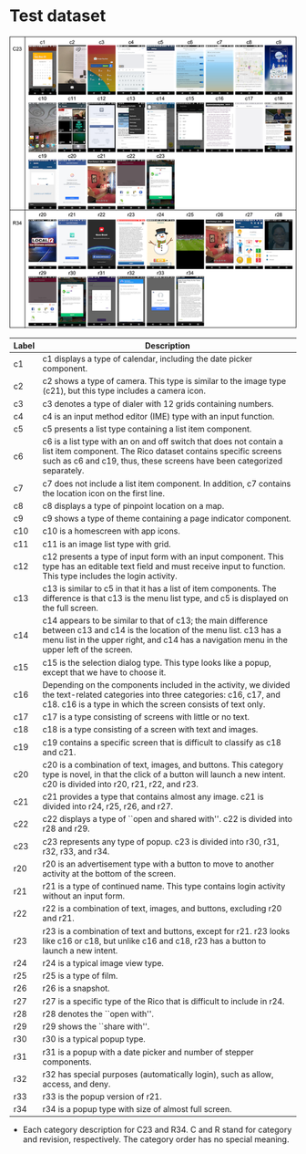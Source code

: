 # Test dataset

![Test dataset](https://github.com/hopemini/activity-clustering-multimodal-ml/blob/main/ground_truth/test_dataset.png)


|Label|Description|
|-----|-----------|
| c1 | c1 displays a type of calendar, including the date picker component. |
| c2 | c2 shows a type of camera. This type is similar to the image type (c21), but this type includes a camera icon. |
| c3 | c3 denotes a type of dialer with 12 grids containing numbers. | 
| c4 | c4 is an input method editor (IME) type with an input function. | 
| c5 | c5 presents a list type containing a list item component. | 
| c6 | c6 is a list type with an on and off switch that does not contain a list item component. The Rico dataset contains specific screens such as c6 and c19, thus, these screens have been categorized separately. | 
| c7 | c7 does not include a list item component. In addition, c7 contains the location icon on the first line. | 
| c8 | c8 displays a type of pinpoint location on a map. | 
| c9 | c9 shows a type of theme containing a page indicator component. | 
| c10 | c10 is a homescreen with app icons. | 
| c11 | c11 is an image list type with grid. | 
| c12 | c12 presents a type of input form with an input component. This type has an editable text field and must receive input to function. This type includes the login activity. | 
| c13 | c13 is similar to c5 in that it has a list of item components. The difference is that c13 is the menu list type, and c5 is displayed on the full screen. | 
| c14 | c14 appears to be similar to that of c13; the main difference between c13 and c14 is the location of the menu list. c13 has a menu list in the upper right, and c14 has a navigation menu in the upper left of the screen. | 
| c15 | c15 is the selection dialog type. This type looks like a popup, except that we have to choose it. | 
| c16 | Depending on the components included in the activity, we divided the text-related categories into three categories: c16, c17, and c18. c16 is a type in which the screen consists of text only. | 
| c17 | c17 is a type consisting of screens with little or no text. | 
| c18 | c18 is a type consisting of a screen with text and images. | 
| c19 | c19 contains a specific screen that is difficult to classify as c18 and c21. | 
| c20 | c20 is a combination of text, images, and buttons. This category type is novel, in that the click of a button will launch a new intent. c20 is divided into r20, r21, r22, and r23. | 
| c21 | c21 provides a type that contains almost any image. c21 is divided into r24, r25, r26, and r27. | 
| c22 | c22 displays a type of ``open and shared with''. c22 is divided into r28 and r29. | 
| c23 | c23 represents any type of popup. c23 is divided into r30, r31, r32, r33, and r34. |
| r20 | r20 is an advertisement type with a button to move to another activity at the bottom of the screen.  | 
| r21 | r21 is a type of continued name. This type contains login activity without an input form. | 
| r22 | r22 is a combination of text, images, and buttons, excluding r20 and r21. | 
| r23 | r23 is a combination of text and buttons, except for r21. r23 looks like c16 or c18, but unlike c16 and c18, r23 has a button to launch a new intent. | 
| r24 | r24 is a typical image view type. | 
| r25 | r25 is a type of film. | 
| r26 | r26 is a snapshot. | 
| r27 | r27 is a specific type of the Rico that is difficult to include in r24. | 
| r28 | r28 denotes the ``open with''. | 
| r29 | r29 shows the ``share with''. | 
| r30 | r30 is a typical popup type. | 
| r31 | r31 is a popup with a date picker and number of stepper components. | 
| r32 | r32 has special purposes (automatically login), such as allow, access, and deny. | 
| r33 | r33 is the popup version of r21. | 
| r34 | r34 is a popup type with size of almost full screen. |

* Each category description for C23 and R34. C and R stand for category and revision, respectively. The category order has no special meaning.
